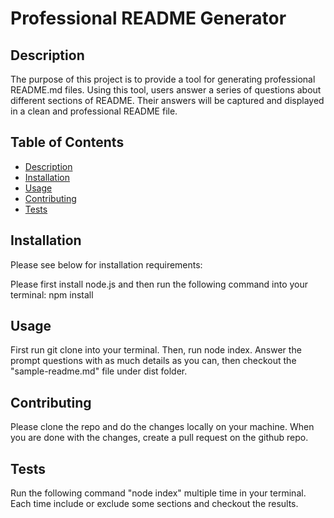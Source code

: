 # Professional README Generator

## Description

The purpose of this project is to provide a tool for generating professional README.md files. Using this tool, users answer a series of questions about different sections of README. Their answers will be captured and displayed in a clean and professional README file.
## Table of Contents
* [Description](#description)
* [Installation](#installation)
* [Usage](#usage)
* [Contributing](#contributing)
* [Tests](#tests)


## Installation
Please see below for installation requirements:

Please first install node.js and then run the following command into your terminal: npm install

## Usage
 First run git clone <project> into your terminal. Then, run node index. Answer the prompt questions with as much details as you can, then checkout the "sample-readme.md" file under dist folder.

## Contributing
Please clone the repo and do the changes locally on your machine. When you are done with the changes, create a pull request on the github repo.
## Tests
Run the following command "node index" multiple time in your terminal. Each time include or exclude some sections and checkout the results.
